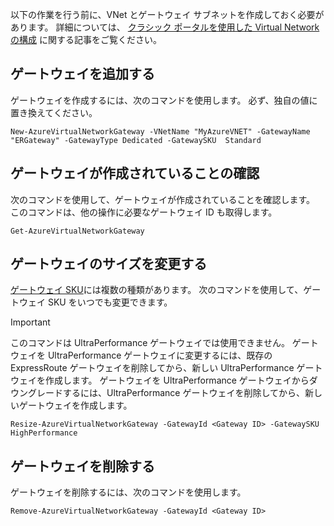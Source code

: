以下の作業を行う前に、VNet とゲートウェイ サブネットを作成しておく必要があります。 詳細については、 [クラシック ポータルを使用した Virtual Network の構成](../articles/expressroute/expressroute-howto-vnet-portal-classic.md) に関する記事をご覧ください。   

## <a name="add-a-gateway"></a>ゲートウェイを追加する
ゲートウェイを作成するには、次のコマンドを使用します。 必ず、独自の値に置き換えてください。

    New-AzureVirtualNetworkGateway -VNetName "MyAzureVNET" -GatewayName "ERGateway" -GatewayType Dedicated -GatewaySKU  Standard

## <a name="verify-the-gateway-was-created"></a>ゲートウェイが作成されていることの確認
次のコマンドを使用して、ゲートウェイが作成されていることを確認します。 このコマンドは、他の操作に必要なゲートウェイ ID も取得します。

    Get-AzureVirtualNetworkGateway

## <a name="resize-a-gateway"></a>ゲートウェイのサイズを変更する
[ゲートウェイ SKU](../articles/expressroute/expressroute-about-virtual-network-gateways.md)には複数の種類があります。 次のコマンドを使用して、ゲートウェイ SKU をいつでも変更できます。

> [!IMPORTANT]
> このコマンドは UltraPerformance ゲートウェイでは使用できません。 ゲートウェイを UltraPerformance ゲートウェイに変更するには、既存の ExpressRoute ゲートウェイを削除してから、新しい UltraPerformance ゲートウェイを作成します。 ゲートウェイを UltraPerformance ゲートウェイからダウングレードするには、UltraPerformance ゲートウェイを削除してから、新しいゲートウェイを作成します。 
> 
> 

    Resize-AzureVirtualNetworkGateway -GatewayId <Gateway ID> -GatewaySKU HighPerformance

## <a name="remove-a-gateway"></a>ゲートウェイを削除する
ゲートウェイを削除するには、次のコマンドを使用します。

    Remove-AzureVirtualNetworkGateway -GatewayId <Gateway ID>

<!--HONumber=Oct16_HO2-->


